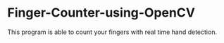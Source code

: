 # Finger-Counter-using-OpenCV
This program is able to count your fingers with real time hand detection.
